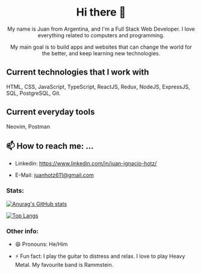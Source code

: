 <h1 align=center>  
    Hi there 👋
</h1>
  
<p align=center>  
   My name is Juan from Argentina, and I'm a Full Stack Web Developer. I love everything related to computers and programming.
</p>
    
<p align=center> 
    My main goal is to build apps and websites that can change the world for the better, and keep learning new technologies.
</p>
    
## Current technologies that I work with

HTML, CSS, JavaScript, TypeScript, ReactJS, Redux, NodeJS, ExpressJS, SQL, PostgreSQL, Git.

## Current everyday tools

Neovim, Postman

## 📫 How to reach me: ...

- Linkedin: https://www.linkedin.com/in/juan-ignacio-hotz/

- E-Mail: juanhotz611@gmail.com

### Stats: 

[![Anurag's GitHub stats](https://github-readme-stats.vercel.app/api?username=NachoHotz&show_icons=true&count_private=true&theme=tokyonight&hide_border=true&hide=stars,issues&include_all_commits=true)](https://github.com/anuraghazra/github-readme-stats)

[![Top Langs](https://github-readme-stats.vercel.app/api/top-langs/?username=NachoHotz&layout=default&count_private=true&theme=tokyonight&hide_border=true)](https://github.com/anuraghazra/github-readme-stats)

### Other info:

- 😄 Pronouns: He/Him

- ⚡ Fun fact: I play the guitar to distress and relax. I love to play Heavy Metal. My favourite band is Rammstein.
<!--
**NachoHotz/NachoHotz** is a ✨ _special_ ✨ repository because its `README.md` (this file) appears on your GitHub profile.

Here are some ideas to get you started:

- 🔭 I’m currently working on ...
- 🌱 I’m currently learning ...
- 👯 I’m looking to collaborate on ...
- 🤔 I’m looking for help with ...
- 💬 Ask me about ...
- 📫 How to reach me: ...
- 😄 Pronouns: ...
- ⚡ Fun fact: ...
-->
